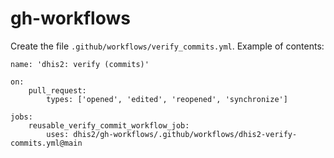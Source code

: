 # gh-workflows

Create the file `.github/workflows/verify_commits.yml`. Example of contents:

```
name: 'dhis2: verify (commits)'

on:
    pull_request:
        types: ['opened', 'edited', 'reopened', 'synchronize']

jobs:
    reusable_verify_commit_workflow_job:
        uses: dhis2/gh-workflows/.github/workflows/dhis2-verify-commits.yml@main
```
